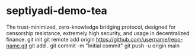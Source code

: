 # septiyadi-demo-tea
The trust-minimized, zero-knowledge bridging protocol, designed for censorship resistance, extremely high security, and usage in decentralized finance.
git init
git remote add origin https://github.com/username/repo-name.git
git add .
git commit -m "Initial commit"
git push -u origin main
